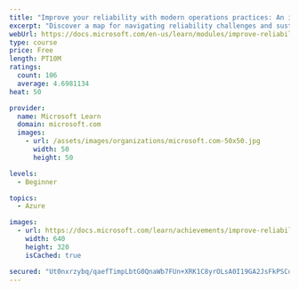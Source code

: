 ```yaml
---
title: "Improve your reliability with modern operations practices: An introduction"
excerpt: "Discover a map for navigating reliability challenges and sustainably achieving the appropriate level of reliability in your systems, services, and products."
webUrl: https://docs.microsoft.com/en-us/learn/modules/improve-reliability-introduction/
type: course
price: Free
length: PT10M
ratings:
  count: 106
  average: 4.6981134
heat: 50

provider:
  name: Microsoft Learn
  domain: microsoft.com
  images:
    - url: /assets/images/organizations/microsoft.com-50x50.jpg
      width: 50
      height: 50

levels:
  - Beginner

topics:
  - Azure

images:
  - url: https://docs.microsoft.com/learn/achievements/improve-reliability-introduction-social.png
    width: 640
    height: 320
    isCached: true

secured: "Ut0nxrzybq/qaefTimpLbtG0QnaWb7FUn+XRK1C8yrOLsA0I19GA2JsFkPSCd7qoYVdYsFIrnLrM2IrhOU8RBj/fOIT9HHh3mpJujYCcfemubgaKzkM2K8uKW9MEjTMCxts5SK1qhZFFu25Mf2F56lz0nAx825/lS3jMMQRfKwcUnxA/6Bv4i+NmICFBFy1mQwTE5v4S6yzwXqcsz6+xU4qatfXfqPY58NQpQJNp7XEsl7vmvqk3s0wjlCJgIy3cSFA7qjP7zZukfBw58PDaJcddKdJwwn+LtAAs/MS5zCXQcdREhcLFSUUp9Yc4lrbtPkbQMXrkFo8XbbQ8dgDqnksQ3bklR51FZb0kpqtaUwRNVsMqNhvmOcsw/s/CErDJ8C10jYIYPes9GgB/kX2nkxRphri5FRZsqPt3u6gxBPc=;0fhdTunYQU+YiTH83jdjZA=="
---
```


